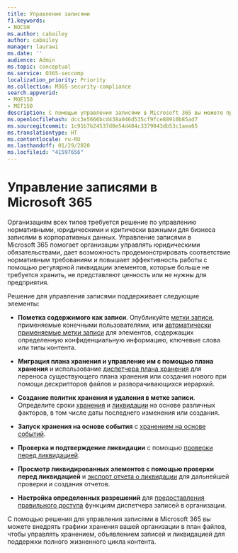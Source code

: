 ```yaml
---
title: Управление записями
f1.keywords:
- NOCSH
ms.author: cabailey
author: cabailey
manager: laurawi
ms.date: ''
audience: Admin
ms.topic: conceptual
ms.service: O365-seccomp
localization_priority: Priority
ms.collection: M365-security-compliance
search.appverid:
- MOE150
- MET150
description: С помощью управления записями в Microsoft 365 вы можете применять определенные графики хранения вашей организации к плану файлов, чтобы управлять хранением, объявлением записей и ликвидацией для поддержки полного жизненного цикла контента.
ms.openlocfilehash: dcc3e5666bcd438a046d535cf9fce88910b85ad7
ms.sourcegitcommit: 1c91b7b24537d0e54d484c3379043db53c1aea65
ms.translationtype: HT
ms.contentlocale: ru-RU
ms.lasthandoff: 01/29/2020
ms.locfileid: "41597656"
---
```

# <a name="records-management-in-microsoft-365"></a>Управление записями в Microsoft 365

Организациям всех типов требуется решение по управлению нормативными, юридическими и критически важными для бизнеса записями в корпоративных данных. Управление записями в Microsoft 365 помогает организации управлять юридическими обязательствами, дает возможность продемонстрировать соответствие нормативным требованиям и повышает эффективность работы с помощью регулярной ликвидации элементов, которые больше не требуется хранить, не представляют ценность или не нужны для предприятия.

Решение для управления записями поддерживает следующие элементы:

- **Пометка содержимого как записи**. Опубликуйте [метки записи](records.md), применяемые конечными пользователями, или [автоматически применяемые метки записи](labels.md#applying-a-retention-label-automatically-based-on-conditions) для элементов, содержащих определенную конфиденциальную информацию, ключевые слова или типы контента.

- **Миграция плана хранения и управление им с помощью плана хранения** и использование [диспетчера плана хранения](file-plan-manager.md) для переноса существующего плана хранения или создания нового при помощи дескрипторов файлов и разворачивающихся иерархий.

- **Создание политик хранения и удаления в метке записи**. Определите сроки [хранения](retention-policies.md#retaining-content-for-a-specific-period-of-time) и [ликвидации](retention-policies.md#deleting-content-thats-older-than-a-specific-age) на основе различных факторов, в том числе даты последнего изменения или создания.

- **Запуск хранения на основе события** с [хранением на основе событий](event-driven-retention.md).

- **Проверка и подтверждение ликвидации** с помощью [проверки перед ликвидацией](disposition-reviews.md).

- **Просмотр ликвидированных элементов с помощью проверки перед ликвидацией** и [экспорт отчета о ликвидации](disposition-reviews.md#export-the-disposition-items) для дальнейшей проверки и создания отчетов.

- **Настройка определенных разрешений** для [предоставления правильного доступа](../security/office-365-security/permissions-in-the-security-and-compliance-center.md) функциям диспетчера записей в организации.

С помощью решения для управления записями в Microsoft 365 вы можете внедрять графики хранения вашей организации в план файлов, чтобы управлять хранением, объявлением записей и ликвидацией для поддержки полного жизненного цикла контента.
